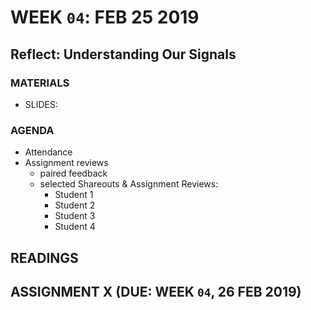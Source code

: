 # WEEK `04`: FEB 25 2019
## Reflect: Understanding Our Signals

> 


### MATERIALS
- SLIDES: 

### AGENDA

- Attendance
- Assignment reviews
  - paired feedback
  - selected Shareouts & Assignment Reviews:
    + Student 1
    + Student 2
    + Student 3
    + Student 4



## READINGS


## ASSIGNMENT X (DUE: WEEK `04`, 26 FEB 2019)

